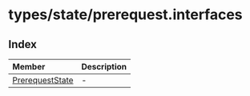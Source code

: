 # types/state/prerequest.interfaces

## Index

| Member | Description |
| :------ | :------ |
| [PrerequestState](interfaces/PrerequestState.md) | - |
